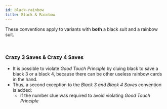 ```yaml
---
id: black-rainbow
title: Black & Rainbow
---
```


These conventions apply to variants with **both** a black suit and a rainbow suit.

<br />

### Crazy 3 Saves & Crazy 4 Saves

- It is possible to violate *Good Touch Principle* by cluing black to save a black 3 or a black 4, because there can be other useless rainbow cards in the hand.
- Thus, a second exception to the *Black 3 and Black 4 Saves* convention is added:
  - if the number clue was required to avoid violating *Good Touch Principle*
